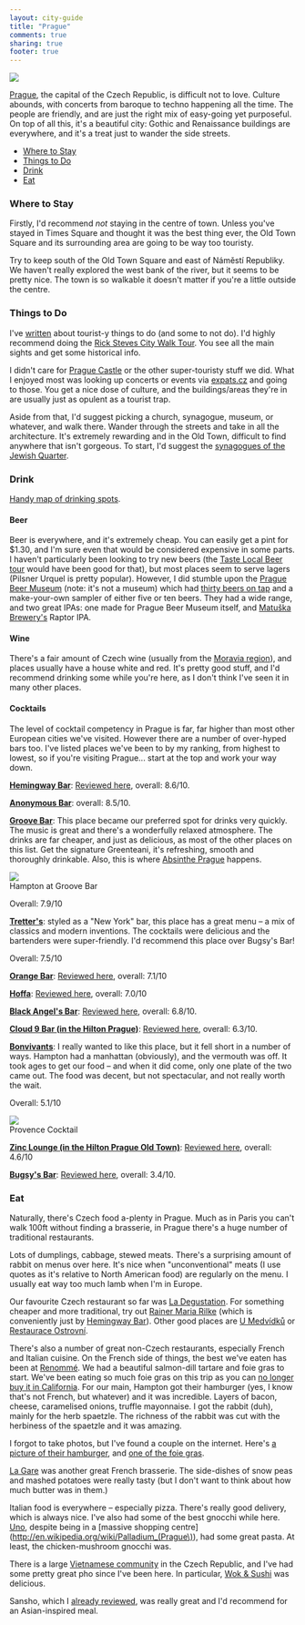```yaml
---
layout: city-guide
title: "Prague"
comments: true
sharing: true
footer: true
---
```


<div class="city-view">
  <a href="{{ root_url }}/images/the-journey/prague/castle.jpg">
    <img src="/images/the-journey/prague/castle.jpg">
  </a>
</div>

[Prague](http://en.wikipedia.org/wiki/Prague), the capital of the Czech Republic, is difficult not to love. Culture abounds, with concerts from baroque to techno happening all the time. The people are friendly, and are just the right mix of easy-going yet purposeful. On top of all this, it's a beautiful city: Gothic and Renaissance buildings are everywhere, and it's a treat just to wander the side streets.

- [Where to Stay](#Where-to-Stay)
- [Things to Do](#Things-to-Do)
- [Drink](#Drink)
- [Eat](#Eat)

<a name="Where-to-Stay"></a>
### Where to Stay

Firstly, I'd recommend *not* staying in the centre of town. Unless you've stayed in Times Square and thought it was the best thing ever, the Old Town Square and its surrounding area are going to be way too touristy.

Try to keep south of the Old Town Square and east of Náměstí Republiky. We haven't really explored the west bank of the river, but it seems to be pretty nice. The town is so walkable it doesn't matter if you're a little outside the centre.

<a name="Things-to-Do"></a>
### Things to Do

I've [written](/blog/2014/07/01/prague) about tourist-y things to do (and some to not do). I'd highly recommend doing the [Rick Steves City Walk Tour](https://www.ricksteves.com/watch-read-listen/audio/audio-tours/eastern-europe). You see all the main sights and get some historical info.

I didn't care for [Prague Castle](http://en.wikipedia.org/wiki/Prague_castle) or the other super-touristy stuff we did. What I enjoyed most was looking up concerts or events via [expats.cz](http://www.expats.cz/entertainment/) and going to those. You get a nice dose of culture, and the buildings/areas they're in are usually just as opulent as a tourist trap.

Aside from that, I'd suggest picking a church, synagogue, museum, or whatever, and walk there. Wander through the streets and take in all the architecture. It's extremely rewarding and in the Old Town, difficult to find anywhere that isn't gorgeous. To start, I'd suggest the [synagogues of the Jewish Quarter](/blog/2014/07/25/jewish-quarter-prague).

<a name="Drink"></a>
### Drink

[Handy map of drinking spots](https://mapsengine.google.com/map/edit?mid=zSa_dTkSRnX0.k-PlCRk2mXRs).

#### Beer
Beer is everywhere, and it's extremely cheap. You can easily get a pint for $1.30, and I'm sure even that would be considered expensive in some parts. I haven't particularly been looking to try new beers (the [Taste Local Beer tour](http://tastelocalbeer.com) would have been good for that), but most places seem to serve lagers (Pilsner Urquel is pretty popular). However, I did stumble upon the [Prague Beer Museum](http://www.praguebeermuseum.com) (note: it's not a museum) which had [thirty beers on tap](http://www.praguebeermuseum.com/en/beers-on-tap) and a make-your-own sampler of either five or ten beers. They had a wide range, and two great IPAs: one made for Prague Beer Museum itself, and [Matuška Brewery's](http://www.beeradvocate.com/beer/profile/23493/) Raptor IPA.

#### Wine
There's a fair amount of Czech wine (usually from the [Moravia region](http://en.wikipedia.org/wiki/Moravia)), and places usually have a house white and red. It's pretty good stuff, and I'd recommend drinking some while you're here, as I don't think I've seen it in many other places.

#### Cocktails
The level of cocktail competency in Prague is far, far higher than most other European cities we've visited. However there are a number of over-hyped bars too. I've listed places we've been to by my ranking, from highest to lowest, so if you're visiting Prague... start at the top and work your way down.

**[Hemingway Bar](http://www.hemingwaybar.cz/bar-prague/)**: [Reviewed here](/blog/2014/06/20/hemingway-bar-prague/), overall: 8.6/10.

**[Anonymous Bar]()**: overall: 8.5/10.

**[Groove Bar](http://groovebar.cz/)**: This place became our preferred spot for drinks very quickly. The music is great and there's a wonderfully relaxed atmosphere. The drinks are far cheaper, and just as delicious, as most of the other places on this list. Get the signature Greenteani, it's refreshing, smooth and thoroughly drinkable. Also, this is where [Absinthe Prague](/blog/2014/07/11/absinthe-tasting-prague) happens.

<div class="img">
  <img src="/images/the-journey/prague/cocktails/groove-hampton.jpg">
  <div class="alt">Hampton at Groove Bar</div>
</div>

Overall: 7.9/10

**[Tretter's](http://www.tretters.cz/en/)**: styled as a "New York" bar, this place has a great menu – a mix of classics and modern inventions. The cocktails were delicious and the bartenders were super-friendly. I'd recommend this place over Bugsy's Bar!

Overall: 7.5/10

**[Orange Bar](http://www.orangebar.cz/en/homepage.html)**: [Reviewed here](/blog/2014/07/23/orange-bar-prague), overall: 7.1/10

**[Hoffa](http://www.hoffa.cz/)**: [Reviewed here](/blog/2014/07/23/hoffa-prague), overall: 7.0/10

**[Black Angel's Bar](http://www.blackangelsbar.cz/)**: [Reviewed here](/blog/2014/07/17/black-angels-bar-prague), overall: 6.8/10.

**[Cloud 9 Bar (in the Hilton Prague)](http://cloud9.cz)**: [Reviewed here](/blog/2014/07/19/cloud-9-prague), overall: 6.3/10.

**[Bonvivants](http://www.tripadvisor.com/Restaurant_Review-g274707-d6375998-Reviews-BONVIVANT_s_CTC-Prague_Bohemia.html)**: I really wanted to like this place, but it fell short in a number of ways. Hampton had a manhattan (obviously), and the vermouth was off. It took ages to get our food – and when it did come, only one plate of the two came out. The food was decent, but not spectacular, and not really worth the wait.

Overall: 5.1/10

<div class="img">
  <img src="/images/the-journey/prague/cocktails/bonvivants.jpg">
  <div class="alt">Provence Cocktail</div>
</div>

**[Zinc Lounge (in the Hilton Prague Old Town)](http://www.hiltonpragueoldtown.com/loungebar-en.html)**: [Reviewed here](/blog/2014/07/21/zinc-loung-prague), overall: 4.6/10

**[Bugsy's Bar](http://www.bugsysbar.cz/)**: [Reviewed here](/blog/2014/07/17/bugsys-bar-prague), overall: 3.4/10.

<a name="Eat"></a>
### Eat

Naturally, there's Czech food a-plenty in Prague. Much as in Paris you can't walk 100ft without finding a brasserie, in Prague there's a huge number of traditional restaurants.

Lots of dumplings, cabbage, stewed meats. There's a surprising amount of rabbit on menus over here. It's nice when "unconventional" meats (I use quotes as it's relative to North American food) are regularly on the menu. I usually eat way too much lamb when I'm in Europe.

Our favourite Czech restaurant so far was [La Degustation](/blog/2014/07/27/la-degustation). For something cheaper and more traditional, try out [Rainer Maria Rilke](http://www.rmrilke.cz/) (which is conveniently just by [Hemingway Bar](/blog/2014/06/20/hemingway-bar-prague)). Other good places are [U Medvídků](http://www.umedvidku.cz/index.php/en/) or [Restaurace Ostrovní](http://www.restauraceostrovni.cz/en/).

There's also a number of great non-Czech restaurants, especially French and Italian cuisine. On the French side of things, the best we've eaten has been at [Renommé](http://renomme.cz/). We had a beautiful salmon-dill tartare and foie gras to start. We've been eating so much foie gras on this trip as you can [no longer buy it in California](http://en.wikipedia.org/wiki/California_foie_gras_law). For our main, Hampton got their hamburger (yes, I know that's not French, but whatever) and it was incredible. Layers of bacon, cheese, caramelised onions, truffle mayonnaise. I got the rabbit (duh), mainly for the herb spaetzle. The richness of the rabbit was cut with the herbiness of the spaetzle and it was amazing.

I forgot to take photos, but I've found a couple on the internet. Here's [a picture of their hamburger](http://www.expats.cz/content_files/2765/palanda-2.jpg), and [one of the foie gras](http://www.praguepost.cz/pictures/1-20120125-11823-8100-pic.jpg).

[La Gare](http://www.brasserielagare.cz/) was another great French brasserie. The side-dishes of snow peas and mashed potatoes were really tasty (but I don't want to think about how much butter was in them.)

Italian food is everywhere – especially pizza. There's really good delivery, which is always nice. I've also had some of the best gnocchi while here. [Uno](http://www.unorestaurant.cz/), despite being in a [massive shopping centre](http://en.wikipedia.org/wiki/Palladium_(Prague\)), had some great pasta. At least, the chicken-mushroom gnocchi was.

There is a large [Vietnamese community](http://en.wikipedia.org/wiki/Vietnamese_people_in_the_Czech_Republic) in the Czech Republic, and I've had some pretty great pho since I've been here. In particular, [Wok & Sushi](https://foursquare.com/v/wok--sushi/53839b8b498ebb8d532928ed) was delicious.

Sansho, which I [already reviewed](/blog/2014/07/15/sansho-prague), was really great and I'd recommend for an Asian-inspired meal.
